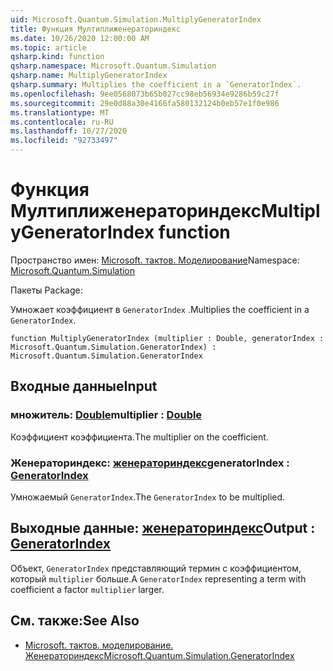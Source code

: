 ```yaml
---
uid: Microsoft.Quantum.Simulation.MultiplyGeneratorIndex
title: Функция Мултиплиженераториндекс
ms.date: 10/26/2020 12:00:00 AM
ms.topic: article
qsharp.kind: function
qsharp.namespace: Microsoft.Quantum.Simulation
qsharp.name: MultiplyGeneratorIndex
qsharp.summary: Multiplies the coefficient in a `GeneratorIndex`.
ms.openlocfilehash: 9ee0568073b65b027cc98eb56934e9286b59c27f
ms.sourcegitcommit: 29e0d88a30e4166fa580132124b0eb57e1f0e986
ms.translationtype: MT
ms.contentlocale: ru-RU
ms.lasthandoff: 10/27/2020
ms.locfileid: "92733497"
---
```

# <a name="multiplygeneratorindex-function"></a><span data-ttu-id="926fe-102">Функция Мултиплиженераториндекс</span><span class="sxs-lookup"><span data-stu-id="926fe-102">MultiplyGeneratorIndex function</span></span>

<span data-ttu-id="926fe-103">Пространство имен: [Microsoft. тактов. Моделирование](xref:Microsoft.Quantum.Simulation)</span><span class="sxs-lookup"><span data-stu-id="926fe-103">Namespace: [Microsoft.Quantum.Simulation](xref:Microsoft.Quantum.Simulation)</span></span>

<span data-ttu-id="926fe-104">Пакеты [](https://nuget.org/packages/)</span><span class="sxs-lookup"><span data-stu-id="926fe-104">Package: [](https://nuget.org/packages/)</span></span>


<span data-ttu-id="926fe-105">Умножает коэффициент в `GeneratorIndex` .</span><span class="sxs-lookup"><span data-stu-id="926fe-105">Multiplies the coefficient in a `GeneratorIndex`.</span></span>

```qsharp
function MultiplyGeneratorIndex (multiplier : Double, generatorIndex : Microsoft.Quantum.Simulation.GeneratorIndex) : Microsoft.Quantum.Simulation.GeneratorIndex
```


## <a name="input"></a><span data-ttu-id="926fe-106">Входные данные</span><span class="sxs-lookup"><span data-stu-id="926fe-106">Input</span></span>

### <a name="multiplier--double"></a><span data-ttu-id="926fe-107">множитель: [Double](xref:microsoft.quantum.lang-ref.double)</span><span class="sxs-lookup"><span data-stu-id="926fe-107">multiplier : [Double](xref:microsoft.quantum.lang-ref.double)</span></span>

<span data-ttu-id="926fe-108">Коэффициент коэффициента.</span><span class="sxs-lookup"><span data-stu-id="926fe-108">The multiplier on the coefficient.</span></span>


### <a name="generatorindex--generatorindex"></a><span data-ttu-id="926fe-109">Женераториндекс: [женераториндекс](xref:Microsoft.Quantum.Simulation.GeneratorIndex)</span><span class="sxs-lookup"><span data-stu-id="926fe-109">generatorIndex : [GeneratorIndex](xref:Microsoft.Quantum.Simulation.GeneratorIndex)</span></span>

<span data-ttu-id="926fe-110">Умножаемый `GeneratorIndex`.</span><span class="sxs-lookup"><span data-stu-id="926fe-110">The `GeneratorIndex` to be multiplied.</span></span>



## <a name="output--generatorindex"></a><span data-ttu-id="926fe-111">Выходные данные: [женераториндекс](xref:Microsoft.Quantum.Simulation.GeneratorIndex)</span><span class="sxs-lookup"><span data-stu-id="926fe-111">Output : [GeneratorIndex](xref:Microsoft.Quantum.Simulation.GeneratorIndex)</span></span>

<span data-ttu-id="926fe-112">Объект, `GeneratorIndex` представляющий термин с коэффициентом, который `multiplier` больше.</span><span class="sxs-lookup"><span data-stu-id="926fe-112">A `GeneratorIndex` representing a term with coefficient a factor `multiplier` larger.</span></span>

## <a name="see-also"></a><span data-ttu-id="926fe-113">См. также:</span><span class="sxs-lookup"><span data-stu-id="926fe-113">See Also</span></span>

- [<span data-ttu-id="926fe-114">Microsoft. тактов. моделирование. Женераториндекс</span><span class="sxs-lookup"><span data-stu-id="926fe-114">Microsoft.Quantum.Simulation.GeneratorIndex</span></span>](xref:Microsoft.Quantum.Simulation.GeneratorIndex)